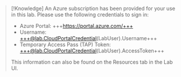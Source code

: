 >[!Knowledge] An Azure subscription has been provided for your use in this lab. Please use the following credentials to sign in:
>
> - Azure Portal: +++https://portal.azure.com/+++
> - Username: +++@lab.CloudPortalCredential(LabUser).Username+++
> - Temporary Access Pass (TAP) Token: +++@lab.CloudPortalCredential(LabUser).AccessToken+++
>
>This information can also be found on the Resources tab in the Lab UI.


